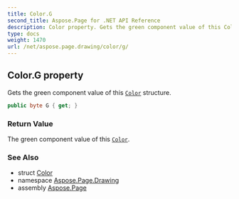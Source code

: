 ```yaml
---
title: Color.G
second_title: Aspose.Page for .NET API Reference
description: Color property. Gets the green component value of this Color structure
type: docs
weight: 1470
url: /net/aspose.page.drawing/color/g/
---
```

## Color.G property

Gets the green component value of this [`Color`](../) structure.

```csharp
public byte G { get; }
```

### Return Value

The green component value of this [`Color`](../).

### See Also

* struct [Color](../)
* namespace [Aspose.Page.Drawing](../../color/)
* assembly [Aspose.Page](../../../)


